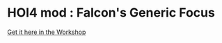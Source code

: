 # HOI4 mod : Falcon's Generic Focus

[Get it here in the Workshop](https://steamcommunity.com/sharedfiles/filedetails/?id=2730030714)
